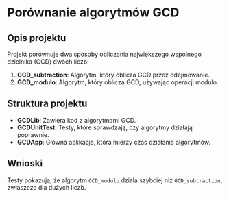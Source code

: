 # Porównanie algorytmów GCD

## Opis projektu
Projekt porównuje dwa sposoby obliczania największego wspólnego dzielnika (GCD) dwóch liczb:
1. **GCD_subtraction**: Algorytm, który oblicza GCD przez odejmowanie.
2. **GCD_modulo**: Algorytm, który oblicza GCD, używając operacji modulo.

## Struktura projektu
- **GCDLib**: Zawiera kod z algorytmami GCD.
- **GCDUnitTest**: Testy, które sprawdzają, czy algorytmy działają poprawnie.
- **GCDApp**: Główna aplikacja, która mierzy czas działania algorytmów.

## Wnioski
Testy pokazują, że algorytm `GCD_modulo` działa szybciej niż `GCD_subtraction`, zwłaszcza dla dużych liczb.
